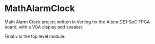 # MathAlarmClock
Math Alarm Clock project written in Verilog for the Altera DE1-SoC FPGA board, with a VGA display and speaker.

Final.v is the top level module.
